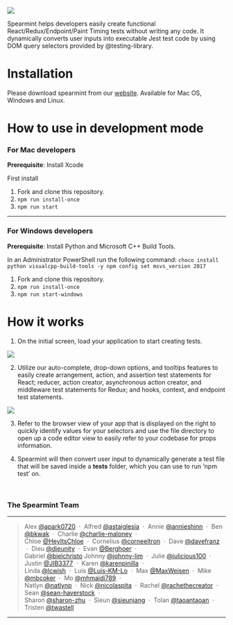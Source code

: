 ![](https://lh5.googleusercontent.com/5Gr2dZXHJdmIiASsPw9put-6mR20e4g1gOk-af4krREaJ7NqkZnqXLD5QgiotfNHYhGRh387HSqdhjRwxdwOvQzg9ChhfIrZz0FdxVu6gktBtG-sy1MX6Xq36Gmrzu_6G_K7LDQZ)

Spearmint helps developers easily create functional React/Redux/Endpoint/Paint Timing tests without writing any code. It dynamically converts user inputs into executable Jest test code by using DOM query selectors provided by @testing-library.

# Installation 
Please download spearmint from our [website](https://www.spearmintjs.com/). Available for Mac OS, Windows and Linux.

# How to use in development mode

### For Mac developers

**Prerequisite**: Install Xcode 

First install
1. Fork and clone this repository.
2. ```npm run install-once```
3. ```npm run start```

***

### For Windows developers

**Prerequisite**: Install Python and Microsoft C++ Build Tools.

In an Administrator PowerShell run the following command:
```choco install python visualcpp-build-tools -y npm config set msvs_version 2017```
        
1. Fork and clone this repository.
2. ```npm run install-once```
3. ```npm run start-windows```



# How it works

1.  On the initial screen, load your application to start creating tests.

![](/public/spearmint_open_folder_page.JPG)

2.  Utilize our auto-complete, drop-down options, and tooltips features to easily create arrangement, action, and assertion test statements for React; reducer, action creator, asynchronous action creator, and middleware test statements for Redux; and hooks, context, and endpoint test statements.

![](/public/newReact.png?raw=true)

3.  Refer to the browser view of your app that is displayed on the right to quickly identify values for your selectors and use the file directory to open up a code editor view to easily refer to your codebase for props information.

4.  Spearmint will then convert user input to dynamically generate a test file that will be saved inside a **tests** folder, which you can use to run ‘npm test’ on.



<br>

### The Spearmint Team
<hr>

> Alex [@apark0720](https://github.com/apark0720) &nbsp;&middot;&nbsp;
> Alfred  [@astaiglesia](https://github.com/astaiglesia) &nbsp;&middot;&nbsp;
> Annie  [@annieshinn](https://github.com/annieshinn) &nbsp;&middot;&nbsp;
> Ben [@bkwak](https://github.com/bkwak) &nbsp;&middot;&nbsp;
> Charlie [@charlie-maloney](https://github.com/charlie-maloney) &nbsp;&middot;&nbsp; <br />
> Chloe [@HeyItsChloe](https://github.com/HeyItsChloe) &nbsp;&middot;&nbsp;
> Cornelius [@corneeltron](https://github.com/corneeltron)  &nbsp;&middot;&nbsp;
> Dave [@davefranz](https://github.com/davefranz) &nbsp;&middot;&nbsp;
> Dieu [@dieunity](https://github.com/dieunity) &nbsp;&middot;&nbsp;
> Evan [@Berghoer](https://github.com/Berghoer) &nbsp;&middot;&nbsp; <br />
> Gabriel [@bielchristo](https://github.com/bielchristo)
> Johnny [@johnny-lim](https://github.com/johnny-lim) &nbsp;&middot;&nbsp;
> Julie [@julicious100](https://github.com/julicious100) &nbsp;&middot;&nbsp;
> Justin [@JIB3377](https://github.com/JIB3377) &nbsp;&middot;&nbsp;
> Karen [@karenpinilla](https://github.com/karenpinilla) &nbsp;&middot;&nbsp; <br />
> Linda [@lcwish](https://github.com/lcwish) &nbsp;&middot;&nbsp;
> Luis [@Luis-KM-Lo](https://github.com/Luis-KM-Lo) &nbsp;&middot;&nbsp;
> Max [@MaxWeisen](https://github.com/MaxWeisen) &nbsp;&middot;&nbsp;
> Mike [@mbcoker](https://github.com/mbcoker) &nbsp;&middot;&nbsp;
> Mo [@mhmaidi789](https://github.com/mhmaidi789) &nbsp;&middot;&nbsp; <br />
> Natlyn [@natlynp](https://github.com/natlynp) &nbsp;&middot;&nbsp; 
> Nick [@nicolaspita](https://github.com/nicolaspita) &nbsp;&middot;&nbsp;
> Rachel [@rachethecreator](https://github.com/rachethecreator) &nbsp;&middot;&nbsp;
> Sean [@sean-haverstock](https://github.com/Sean-Haverstock) &nbsp;&middot;&nbsp; <br />
> Sharon [@sharon-zhu](https://github.com/sharon-zhu) &nbsp;&middot;&nbsp; 
> Sieun [@sieunjang](https://github.com/sieunjang) &nbsp;&middot;&nbsp;
> Tolan [@taoantaoan](https://github.com/taoantaoan) &nbsp;&middot;&nbsp;
> Tristen [@twastell](https://github.com/twastell) 
<hr>

